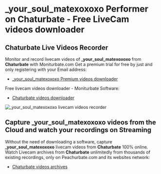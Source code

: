# _your_soul_matexoxoxo Performer on Chaturbate - Free LiveCam videos downloader

## Chaturbate Live Videos Recorder

Monitor and record livecam videos of **_your_soul_matexoxoxo** from **Chaturbate** with Moniturbate.com
Get a premium trial for free by just and only registering with your Email address:
* [_your_soul_matexoxoxo Premium videos downloader](https://moniturbate.com/request-demo-licence-key.html)

Free livecam videos downloader - Moniturbate Software:
* [Chaturbate videos downloader](https://moniturbate.com/moniturbate-download-software.html)

![_your_soul_matexoxoxo livecam videos recorder](https://peachurnet.com/templates/moniturbate-software.png)


## Capture _your_soul_matexoxoxo videos from the Cloud and watch your recordings on Streaming

Without the need of downloading a software, capture **_your_soul_matexoxoxo** livecam videos from **Chaturbate** 100% online.
Watch Livecam archives from **Chaturbate** unlimitedly from thousands of existing recordings, only on Peachurbate.com and its websites network:
* [Chaturbate videos archives](https://peachurnet.com/)